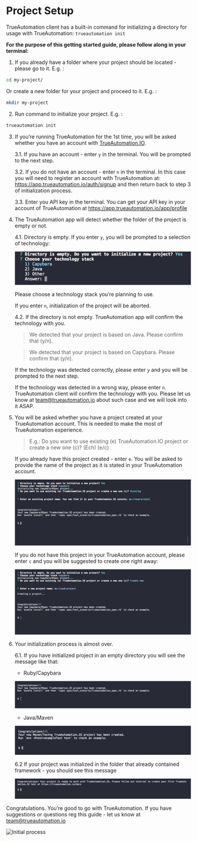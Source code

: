 # Project Setup

TrueAutomation client has a built-in command for initializing a directory for usage with TrueAutomation: `trueautomation init`

**For the purpose of this getting started guide, please follow along in your terminal:**

1. If you already have a folder where your project should be located - please go to it. E.g. :
```bash
cd my-project/
```
Or create a new folder for your project and proceed to it. E.g. :
```bash
mkdir my-project
```
2. Run command to initialize your project. E.g. :
```bash
trueautomation init
```
3. If you’re running TrueAutomation for the 1st time, you will be asked whether you have an account with [TrueAutomation.IO](https://trueautomation.io).

    3.1. If you have an account - enter `y` in the terminal. You will be prompted to the next step.

    3.2. If you do not have an account - enter `n` in the terminal. In this case you will need to register an account with TrueAutomation at: https://app.trueautomation.io/auth/signup and then return back to step 3 of initialization process.

    3.3. Enter you API key in the terminal. You can get your API key in your account of TrueAutomation at https://app.trueautomation.io/app/profile
4. The TrueAutomation app will detect whether the folder of the project is empty or not.

    4.1. Directory is empty. If you enter `y`,  you will be prompted to a selection of technology:

   ![Technology stack](_images/technology.png 'Technology stack')

    Please choose a technology stack you’re planning to use.

    If you enter `n`, initialization of the project will be aborted.

    4.2. If the directory is not empty. TrueAutomation app will confirm the technology with you.

    > We detected that your project is based on Java. Please confirm that (y/n).

    > We detected that your project is based on Capybara. Please confirm that (y/n).

    If the technology was detected correctly, please enter `y` and you will be prompted to the next step.

    If the technology was detected in a wrong way, please enter `n`. TrueAutomation client will confirm the technology with you. Please let us know at [team@trueautomation.io](mailto:team@trueautomation.io) about such case and we will look into it ASAP.

5. You will be asked whether you have a project created at your TrueAutomation account. This is needed to make the most of TrueAutomation experience.

   > E.g.: Do you want to use existing (e) TrueAutomation.IO project or create a new one (c)? (Ech) (e/c)

    If you already have this project created - enter `e`. You will be asked to provide the name of the project as it is stated in your TrueAutomation account.

    ![Existing project](_images/use-existing-project.png 'Existing project')

    If you do not have this project in your TrueAutomation account, please enter `c` and you will be suggested to create one right away:

    ![New project](_images/use-new-project.png 'New project')

6. Your initialization process is almost over.

    6.1. If you have initialized project in an empty directory you will see the message like that:

     * Ruby/Capybara

     ![Capybara congratulations](_images/capybara-congratulations.png 'Capybara congratulations')

     * Java/Maven

     ![Java/Maven congratulations](_images/java-congratulations.png 'Java/Maven congratulations')

    6.2 If your project was initialized in the folder that already contained framework - you should see this message

     ![Congratulations](_images/congrat-update.png 'Congratulations')

Congratulations. You’re good to go with TrueAutomation. If you have suggestions or questions reg this guide - let us know at [team@trueautomation.io](mailto:team@trueautomation.io)


 ![Initial process](_gif/init-ta.gif 'Initial process')
